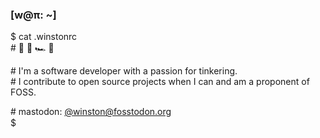### [w@π: ~]

$ cat .winstonrc   
\# 🌱 👾 🏎️ 🎾 <img src="https://user-images.githubusercontent.com/71997294/211171123-b37382b5-306d-4925-887f-20a9ec2dcf4f.png" height="15"> <img src="https://user-images.githubusercontent.com/71997294/211171148-bdcbe299-04f6-43d2-97fe-2548e0ca848e.png" height="15">
    
\# I'm a software developer with a passion for tinkering.  
\# I contribute to open source projects when I can and am a proponent of FOSS.

\# mastodon: [@winston@fosstodon.org](https://fosstodon.org/@winston)  
$ <img src="https://user-images.githubusercontent.com/71997294/211171023-9646ad14-3c19-4170-b415-740d47f8ed80.png" height="15">

<!--

Here are some ideas to get you started:

- 🔭 I’m currently working on ...
- 🌱 I’m currently learning ...
- 👯 I’m looking to collaborate on ...
- 🤔 I’m looking for help with ...
- 💬 Ask me about ...
- 📫 How to reach me: ...
- 😄 Pronouns: ...
- ⚡ Fun fact: ...
-->
